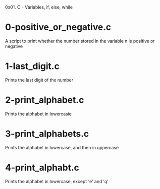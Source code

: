 0x01. C - Variables, if, else, while

# 0-positive_or_negative.c
A script to print whether the number stored in the variable n is positive or negative

# 1-last_digit.c
Prints the last digit of the number

# 2-print_alphabet.c
Prints the alphabet in lowercasie

# 3-print_alphabets.c
Prints the alphabet in lowercase, and then in uppercase

# 4-print_alphabt.c
Prints the alphabet in lowercase, except 'e' and 'q'
